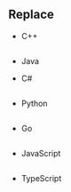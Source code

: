 ## Replace

- C++
```

```

- Java



- C#
```  

```
- Python
```

```
- Go
```
```

- JavaScript
```
```
- TypeScript
```
```